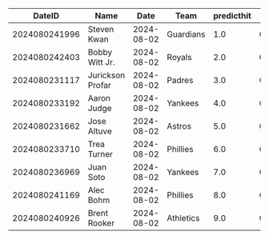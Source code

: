 DateID         |  Name              |  Date        |  Team       |  predicthit  |  predicthitproba     |  hitbool  |  Last7DaysAVG  |  Last15DaysAVG  |  Last30DaysAVG
---------------|--------------------|--------------|-------------|--------------|----------------------|-----------|----------------|-----------------|---------------
2024080241996  |  Steven Kwan       |  2024-08-02  |  Guardians  |  1.0         |  0.6372179483437554  |  False    |  0.24          |  0.231          |  0.267
2024080242403  |  Bobby Witt Jr.    |  2024-08-02  |  Royals     |  2.0         |  0.6321152018991956  |  False    |  0.444         |  0.56           |  0.5
2024080231117  |  Jurickson Profar  |  2024-08-02  |  Padres     |  3.0         |  0.6230677053598991  |  False    |  0.389         |  0.295          |  0.277
2024080233192  |  Aaron Judge       |  2024-08-02  |  Yankees    |  4.0         |  0.6215719927263811  |  False    |  0.458         |  0.395          |  0.296
2024080231662  |  Jose Altuve       |  2024-08-02  |  Astros     |  5.0         |  0.6150060701970101  |  False    |  0.292         |  0.313          |  0.3
2024080233710  |  Trea Turner       |  2024-08-02  |  Phillies   |  6.0         |  0.6140405243663328  |  False    |  0.087         |  0.167          |  0.275
2024080236969  |  Juan Soto         |  2024-08-02  |  Yankees    |  7.0         |  0.6137757999445621  |  False    |  0.292         |  0.408          |  0.34
2024080241169  |  Alec Bohm         |  2024-08-02  |  Phillies   |  8.0         |  0.6106371733049512  |  False    |  0.273         |  0.295          |  0.287
2024080240926  |  Brent Rooker      |  2024-08-02  |  Athletics  |  9.0         |  0.6094910583386208  |  False    |  0.368         |  0.304          |  0.393
